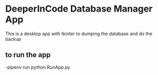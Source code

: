 # DeeperInCode Database Manager App

This is a desktop app with tkinter to dumping the database and do the backup
## to run the app
-pipenv run python RunApp.py